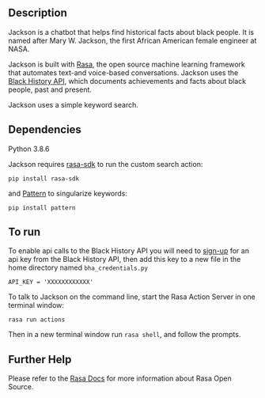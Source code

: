 ## Description

Jackson is a chatbot that helps find historical facts about black people. It is named after Mary W. Jackson, the first African American female engineer at NASA.

Jackson is built with [Rasa](https://github.com/RasaHQ/rasa), the open source machine learning framework that automates text-and voice-based conversations. Jackson uses the [Black History API](https://blackhistoryapi.com/), which documents achievements and facts about black people, past and present. 

Jackson uses a simple keyword search.

## Dependencies

Python 3.8.6

Jackson requires [rasa-sdk](https://github.com/RasaHQ/rasa-sdk) to run the custom search action:
```
pip install rasa-sdk
```

and [Pattern](https://github.com/clips/pattern) to singularize keywords:
```
pip install pattern
```

## To run

To enable api calls to the Black History API you will need to [sign-up](https://blackhistoryapi.com/#signUp) for an api key from the Black History API, then add this key to a new file in the home directory named `bha_credentials.py`

```
API_KEY = 'XXXXXXXXXXXX'
```

To talk to Jackson on the command line, start the Rasa Action Server in one terminal window: 
```
rasa run actions
```

Then in a new terminal window run `rasa shell`, and follow the prompts.

## Further Help

Please refer to the [Rasa Docs](https://rasa.com/docs/rasa/) for more information about Rasa Open Source.
